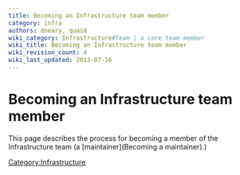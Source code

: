 ```yaml
---
title: Becoming an Infrastructure team member
category: infra
authors: dneary, quaid
wiki_category: Infrastructure#Team | a core team member
wiki_title: Becoming an Infrastructure team member
wiki_revision_count: 4
wiki_last_updated: 2013-07-16
---
```


# Becoming an Infrastructure team member

This page describes the process for becoming a member of the Infrastructure team (a [maintainer](Becoming a maintainer).)

<Category:Infrastructure>
